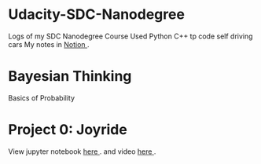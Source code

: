 # Udacity-SDC-Nanodegree
Logs of my SDC Nanodegree Course
Used Python C++ tp code self driving cars
My notes in <a href="https://www.notion.so/Udacity-Self-Driving-Cars-Nanodegree-Notes-95104b0a28d8475896f2edac8d09a79a
"> Notion </a>. 
# Bayesian Thinking
Basics of Probability

# Project 0: Joyride
View jupyter notebook <a href="https://github.com/dumebielueme/Udacity-SDC-Nanodegree/blob/master/ParallelParking.ipynb"> here </a>. and video <a href="https://youtu.be/GXum4dYZY8M"> here </a>.
